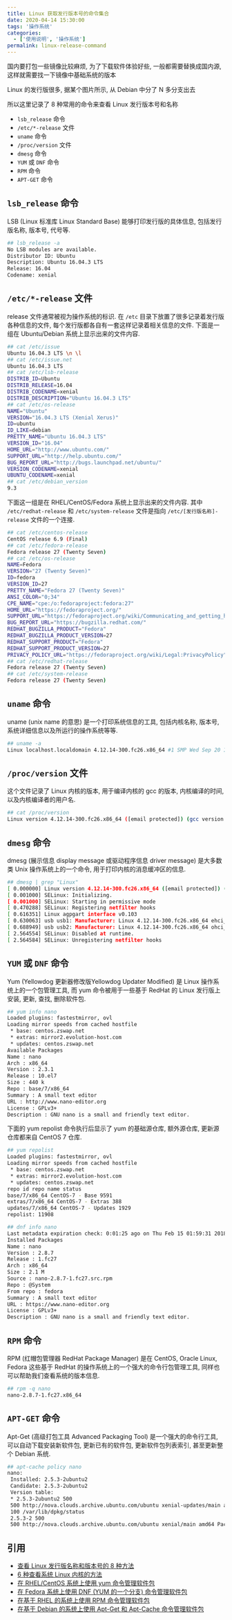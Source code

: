 ```yaml
---
title: Linux 获取发行版本号的命令集合
date: 2020-04-14 15:30:00
tags: '操作系统'
categories:
  - ['使用说明', '操作系统']
permalink: linux-release-command
---
```


国内要打包一些镜像比较麻烦, 为了下载软件体验好些, 一般都需要替换成国内源, 这样就需要找一下镜像中基础系统的版本

Linux 的发行版很多, 据某个图片所示, 从 Debian 中分了 N 多分支出去

所以这里记录了 8 种常用的命令来查看 Linux 发行版本号和名称

- `lsb_release` 命令
- `/etc/*-release` 文件
- `uname` 命令
- `/proc/version` 文件
- `dmesg` 命令
- `YUM` 或 `DNF` 命令
- `RPM` 命令
- `APT-GET` 命令

<!-- more -->

## `lsb_release` 命令

LSB (Linux 标准库 Linux Standard Base) 能够打印发行版的具体信息, 包括发行版名称, 版本号, 代号等.

```sh
## lsb_release -a
No LSB modules are available.
Distributor ID: Ubuntu
Description: Ubuntu 16.04.3 LTS
Release: 16.04
Codename: xenial
```

## `/etc/*-release` 文件

release 文件通常被视为操作系统的标识. 在 `/etc` 目录下放置了很多记录着发行版各种信息的文件, 每个发行版都各自有一套这样记录着相关信息的文件. 下面是一组在 Ubuntu/Debian 系统上显示出来的文件内容.

```sh
## cat /etc/issue
Ubuntu 16.04.3 LTS \n \l
## cat /etc/issue.net
Ubuntu 16.04.3 LTS
## cat /etc/lsb-release
DISTRIB_ID=Ubuntu
DISTRIB_RELEASE=16.04
DISTRIB_CODENAME=xenial
DISTRIB_DESCRIPTION="Ubuntu 16.04.3 LTS"
## cat /etc/os-release
NAME="Ubuntu"
VERSION="16.04.3 LTS (Xenial Xerus)"
ID=ubuntu
ID_LIKE=debian
PRETTY_NAME="Ubuntu 16.04.3 LTS"
VERSION_ID="16.04"
HOME_URL="http://www.ubuntu.com/"
SUPPORT_URL="http://help.ubuntu.com/"
BUG_REPORT_URL="http://bugs.launchpad.net/ubuntu/"
VERSION_CODENAME=xenial
UBUNTU_CODENAME=xenial
## cat /etc/debian_version
9.3
```

下面这一组是在 RHEL/CentOS/Fedora 系统上显示出来的文件内容. 其中 `/etc/redhat-release` 和 `/etc/system-release` 文件是指向 `/etc/[发行版名称]-release` 文件的一个连接.

```sh
## cat /etc/centos-release
CentOS release 6.9 (Final)
## cat /etc/fedora-release
Fedora release 27 (Twenty Seven)
## cat /etc/os-release
NAME=Fedora
VERSION="27 (Twenty Seven)"
ID=fedora
VERSION_ID=27
PRETTY_NAME="Fedora 27 (Twenty Seven)"
ANSI_COLOR="0;34"
CPE_NAME="cpe:/o:fedoraproject:fedora:27"
HOME_URL="https://fedoraproject.org/"
SUPPORT_URL="https://fedoraproject.org/wiki/Communicating_and_getting_help"
BUG_REPORT_URL="https://bugzilla.redhat.com/"
REDHAT_BUGZILLA_PRODUCT="Fedora"
REDHAT_BUGZILLA_PRODUCT_VERSION=27
REDHAT_SUPPORT_PRODUCT="Fedora"
REDHAT_SUPPORT_PRODUCT_VERSION=27
PRIVACY_POLICY_URL="https://fedoraproject.org/wiki/Legal:PrivacyPolicy"
## cat /etc/redhat-release
Fedora release 27 (Twenty Seven)
## cat /etc/system-release
Fedora release 27 (Twenty Seven)
```

## `uname` 命令

uname (unix name 的意思)  是一个打印系统信息的工具, 包括内核名称, 版本号, 系统详细信息以及所运行的操作系统等等.

```sh
## uname -a
Linux localhost.localdomain 4.12.14-300.fc26.x86_64 #1 SMP Wed Sep 20 16:28:07 UTC 2017 x86_64 x86_64 x86_64 GNU/Linux
```

## `/proc/version` 文件

这个文件记录了 Linux 内核的版本, 用于编译内核的 gcc 的版本, 内核编译的时间, 以及内核编译者的用户名.

```sh
## cat /proc/version
Linux version 4.12.14-300.fc26.x86_64 ([email protected]) (gcc version 7.2.1 20170915 (Red Hat 7.2.1-2) (GCC) ) #1 SMP Wed Sep 20 16:28:07 UTC 2017
```

## `dmesg` 命令

dmesg (展示信息 display message 或驱动程序信息 driver message) 是大多数类 Unix 操作系统上的一个命令, 用于打印内核的消息缓冲区的信息.

```sh
## dmesg | grep "Linux"
[ 0.000000] Linux version 4.12.14-300.fc26.x86_64 ([email protected]) (gcc version 7.2.1 20170915 (Red Hat 7.2.1-2) (GCC) ) #1 SMP Wed Sep 20 16:28:07 UTC 2017
[ 0.001000] SELinux: Initializing.
[ 0.001000] SELinux: Starting in permissive mode
[ 0.470288] SELinux: Registering netfilter hooks
[ 0.616351] Linux agpgart interface v0.103
[ 0.630063] usb usb1: Manufacturer: Linux 4.12.14-300.fc26.x86_64 ehci_hcd
[ 0.688949] usb usb2: Manufacturer: Linux 4.12.14-300.fc26.x86_64 ohci_hcd
[ 2.564554] SELinux: Disabled at runtime.
[ 2.564584] SELinux: Unregistering netfilter hooks
```

## `YUM` 或 `DNF` 命令

Yum (Yellowdog 更新器修改版Yellowdog Updater Modified) 是 Linux 操作系统上的一个包管理工具, 而 yum 命令被用于一些基于 RedHat 的 Linux 发行版上安装, 更新, 查找, 删除软件包.

```sh
## yum info nano
Loaded plugins: fastestmirror, ovl
Loading mirror speeds from cached hostfile
 * base: centos.zswap.net
 * extras: mirror2.evolution-host.com
 * updates: centos.zswap.net
Available Packages
Name : nano
Arch : x86_64
Version : 2.3.1
Release : 10.el7
Size : 440 k
Repo : base/7/x86_64
Summary : A small text editor
URL : http://www.nano-editor.org
License : GPLv3+
Description : GNU nano is a small and friendly text editor.
```

下面的 yum repolist 命令执行后显示了 yum 的基础源仓库, 额外源仓库, 更新源仓库都来自 CentOS 7 仓库.

```sh
## yum repolist
Loaded plugins: fastestmirror, ovl
Loading mirror speeds from cached hostfile
 * base: centos.zswap.net
 * extras: mirror2.evolution-host.com
 * updates: centos.zswap.net
repo id repo name status
base/7/x86_64 CentOS-7 - Base 9591
extras/7/x86_64 CentOS-7 - Extras 388
updates/7/x86_64 CentOS-7 - Updates 1929
repolist: 11908
```

```sh
## dnf info nano
Last metadata expiration check: 0:01:25 ago on Thu Feb 15 01:59:31 2018.
Installed Packages
Name : nano
Version : 2.8.7
Release : 1.fc27
Arch : x86_64
Size : 2.1 M
Source : nano-2.8.7-1.fc27.src.rpm
Repo : @System
From repo : fedora
Summary : A small text editor
URL : https://www.nano-editor.org
License : GPLv3+
Description : GNU nano is a small and friendly text editor.
```

## `RPM` 命令

RPM (红帽包管理器 RedHat Package Manager) 是在 CentOS, Oracle Linux, Fedora 这些基于 RedHat 的操作系统上的一个强大的命令行包管理工具, 同样也可以帮助我们查看系统的版本信息.

```sh
## rpm -q nano
nano-2.8.7-1.fc27.x86_64
```

## `APT-GET` 命令

Apt-Get (高级打包工具 Advanced Packaging Tool) 是一个强大的命令行工具, 可以自动下载安装新软件包, 更新已有的软件包, 更新软件包列表索引, 甚至更新整个 Debian 系统.

```sh
## apt-cache policy nano
nano:
 Installed: 2.5.3-2ubuntu2
 Candidate: 2.5.3-2ubuntu2
 Version table:
 * 2.5.3-2ubuntu2 500
 500 http://nova.clouds.archive.ubuntu.com/ubuntu xenial-updates/main amd64 Packages
 100 /var/lib/dpkg/status
 2.5.3-2 500
 500 http://nova.clouds.archive.ubuntu.com/ubuntu xenial/main amd64 Packages
```

## 引用

- [查看 Linux 发行版名称和版本号的 8 种方法](https://linux.cn/article-9586-1.html)
- [6 种查看系统 Linux 内核的方法](https://www.2daygeek.com/check-find-determine-running-installed-linux-kernel-version/)
- [在 RHEL/CentOS 系统上使用 yum 命令管理软件包](https://www.2daygeek.com/yum-command-examples-manage-packages-rhel-centos-systems/)
- [在 Fedora 系统上使用 DNF (YUM 的一个分支) 命令管理软件包](https://www.2daygeek.com/dnf-command-examples-manage-packages-fedora-system/)
- [在基于 RHEL 的系统上使用 RPM 命令管理软件包](https://www.2daygeek.com/rpm-command-examples/)
- [在基于 Debian 的系统上使用 Apt-Get 和 Apt-Cache 命令管理软件包](https://www.2daygeek.com/apt-get-apt-cache-command-examples-manage-packages-debian-ubuntu-systems/)
